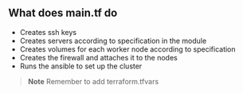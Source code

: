 ## What does main.tf do
* Creates ssh keys 
* Creates servers according to specification in the module
* Creates volumes for each worker node according to specification
* Creates the firewall and attaches it to the nodes
* Runs the ansible to set up the cluster

> **Note**
> Remember to add terraform.tfvars
> 
